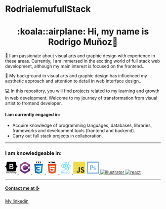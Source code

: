 # RodrialemufullStack 
<h1 align="center">  :koala::airplane: Hi, my name is Rodrigo Muñoz👋 </h1>

👋 I am passionate about visual arts and graphic design with experience in these areas. Currently, I am immersed in the exciting world of full stack web development, although my main interest is focused on the frontend..

🎨 My background in visual arts and graphic design has influenced my aesthetic approach and attention to detail in web interface design..

💻  In this repository, you will find projects related to my learning and growth in web development. Welcome to my journey of transformation from visual artist to frontend developer.

#### I am currently engaged in:
- Acquire knowledge of programming languages, databases, libraries, frameworks and development tools (frontend and backend).
- Carry out full stack projects in collaboration.
___
### I am knowledgeable in:

<p align="left"> <a href="https://getbootstrap.com" target="_blank" rel="noreferrer"> <img src="https://raw.githubusercontent.com/devicons/devicon/master/icons/bootstrap/bootstrap-plain-wordmark.svg" alt="bootstrap" width="40" height="40"/> </a> <a href="https://www.w3schools.com/cs/" target="_blank" rel="noreferrer"> <img src="https://raw.githubusercontent.com/devicons/devicon/master/icons/csharp/csharp-original.svg" alt="csharp" width="40" height="40"/> </a> <a href="https://www.w3schools.com/css/" target="_blank" rel="noreferrer"> <img src="https://raw.githubusercontent.com/devicons/devicon/master/icons/css3/css3-original-wordmark.svg" alt="css3" width="40" height="40"/> </a> <a href="https://www.w3.org/html/" target="_blank" rel="noreferrer"> <img src="https://raw.githubusercontent.com/devicons/devicon/master/icons/html5/html5-original-wordmark.svg" alt="html5" width="40" height="40"/> </a> <a href="https://developer.mozilla.org/en-US/docs/Web/JavaScript" target="_blank" rel="noreferrer"><a href="https://reactjs.org/" target="_blank" rel="noreferrer"> <img src="https://raw.githubusercontent.com/devicons/devicon/master/icons/react/react-original-wordmark.svg" alt="react" width="40" height="40"/> </a> <img src="https://raw.githubusercontent.com/devicons/devicon/master/icons/javascript/javascript-original.svg" alt="javascript" width="40" height="40"/> </a> <a href="https://www.photoshop.com/en" target="_blank" rel="noreferrer">  <img src="https://raw.githubusercontent.com/devicons/devicon/master/icons/photoshop/photoshop-line.svg" alt="photoshop" width="40" height="40"/> <img src="https://www.vectorlogo.zone/logos/adobe_illustrator/adobe_illustrator-icon.svg" alt="illustrator" width="40" height="40"/> <img src="https://www.vectorlogo.zone/logos/figma/figma-icon.svg" alt="react" width="40" height="40"/> </a> <a href="https://reactjs.org/" target="_blank" rel="noreferrer"> </p>


___

#### Contact me at ☕️
<a href="www.linkedin.com/in/
rodrigo-alejandro-muñoz-gonzalez-b01826266"> My linkedin</a>
